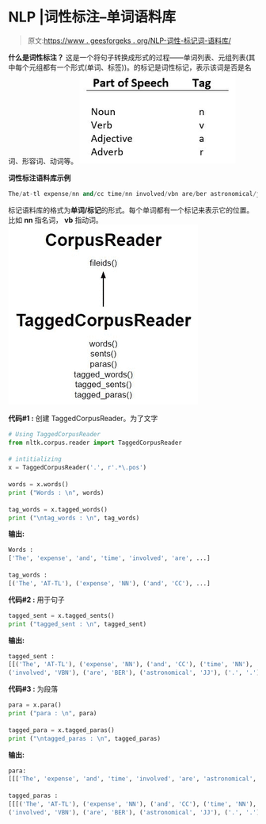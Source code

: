 # NLP |词性标注–单词语料库

> 原文:[https://www . geesforgeks . org/NLP-词性-标记词-语料库/](https://www.geeksforgeeks.org/nlp-part-of-speech-tagged-word-corpus/)

**什么是词性标注？**
这是一个将句子转换成形式的过程——单词列表、元组列表(其中每个元组都有一个形式(单词、标签))。的标记是词性标记，表示该词是否是名词、形容词、动词等。
![](img/ff7c190a02d627b2b4652c4b63247129.png)

**词性标注语料库示例**

```py
The/at-tl expense/nn and/cc time/nn involved/vbn are/ber astronomical/jj ./.

```

标记语料库的格式为**单词/标记**的形式。每个单词都有一个标记来表示它的位置。比如 **nn** 指名词， **vb** 指动词。
![](img/05b4a789bf2bd00424b24b51cec33895.png)

**代码#1 :** 创建 TaggedCorpusReader。为了文字

```py
# Using TaggedCorpusReader
from nltk.corpus.reader import TaggedCorpusReader

# intitializing
x = TaggedCorpusReader('.', r'.*\.pos')

words = x.words()
print ("Words : \n", words)

tag_words = x.tagged_words()
print ("\ntag_words : \n", tag_words)
```

**输出:**

```py
Words : 
['The', 'expense', 'and', 'time', 'involved', 'are', ...]

tag_words : 
[('The', 'AT-TL'), ('expense', 'NN'), ('and', 'CC'), ...]

```

**代码#2 :** 用于句子

```py
tagged_sent = x.tagged_sents()
print ("tagged_sent : \n", tagged_sent)
```

**输出:**

```py
tagged_sent : 
[[('The', 'AT-TL'), ('expense', 'NN'), ('and', 'CC'), ('time', 'NN'),
('involved', 'VBN'), ('are', 'BER'), ('astronomical', 'JJ'), ('.', '.')]]

```

**代码#3 :** 为段落

```py
para = x.para()
print ("para : \n", para)

tagged_para = x.tagged_paras()
print ("\ntagged_paras : \n", tagged_paras)
```

**输出:**

```py
para: 
[[['The', 'expense', 'and', 'time', 'involved', 'are', 'astronomical', '.']]]

tagged_paras : 
[[[('The', 'AT-TL'), ('expense', 'NN'), ('and', 'CC'), ('time', 'NN'),
('involved', 'VBN'), ('are', 'BER'), ('astronomical', 'JJ'), ('.', '.')]]] 
```